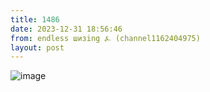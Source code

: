 ```yaml
---
title: 1486
date: 2023-12-31 18:56:46
from: endless шизing ⍼ (channel1162404975)
layout: post
---
```


![image](photos/photo_199@31-12-2023_18-56-46.jpg)


